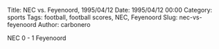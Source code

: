 Title: NEC vs. Feyenoord, 1995/04/12
Date: 1995/04/12 00:00
Category: sports
Tags: football, football scores, NEC, Feyenoord
Slug: nec-vs-feyenoord
Author: carbonero


NEC 0 - 1 Feyenoord
